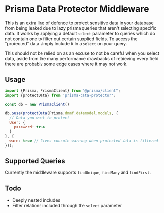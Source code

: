 # Prisma Data Protector Middleware
This is an extra line of defence to protect sensitive data in your database from being leaked due to lazy prisma queries that aren't selecting specific data. It works by applying a default `select` parameter to queries which do not contain one to filter out certain supplied fields. To access the "protected" data simply include it in a `select` on your query.

This should not be relied on as an excuse to not be careful when you select data, aside from the many performance drawbacks of retrieving every field there are probably some edge cases where it may not work.

## Usage
```js
import {Prisma, PrismaClient} from "@prisma/client";
import {protectData} from 'prisma-data-protector';

const db = new PrismaClient()

db.$use(protectData(Prisma.dmmf.datamodel.models, {
  // Data you want to protect
  User: {
    password: true
  }
}, {
  warn: true // Gives console warning when protected data is filtered
}));
```

## Supported Queries
Currently the middleware supports `findUnique`, `findMany` and `findFirst`.

## Todo
 - Deeply nested includes
 - Filter relations included through the `select` parameter
